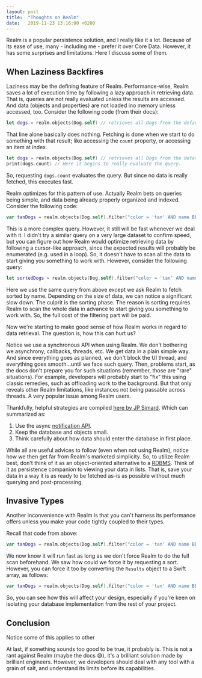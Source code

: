 ```yaml
---
layout: post
title:  "Thoughts on Realm"
date:   2019-11-23 13:16:00 +0200
---
```


Realm is a popular persistence solution, and I really like it a lot.
Because of its ease of use, many - including me - prefer it over Core Data.
However, it has some surprises and limitations.
Here I discuss some of them.

## When Laziness Backfires
Laziness may be the defining feature of Realm.
Performance-wise, Realm saves a lot of execution time by following a lazy approach in retrieving data.
That is, queries are not really evaluated unless the results are accessed.
And data (objects and properties) are not loaded ino memory unless accessed, too.
Consider the following code (from their docs):

```swift
let dogs = realm.objects(Dog.self) // retrieves all Dogs from the default Realm
```
That line alone basically does nothing.
Fetching is done when we start to do something with that result; like accessing the `count` property, or accessing an item at index.

```swift
let dogs = realm.objects(Dog.self) // retrieves all Dogs from the default Realm
print(dogs.count) // Here it begins to really evaluate the query.
```

So, requesting `dogs.count` evaluates the query. But since no data is really fetched, this executes fast.

Realm optimizes for this pattern of use. 
Actually Realm bets on queries being simple, and data being already properly organized and indexed. Consider the following code:

```swift
var tanDogs = realm.objects(Dog.self).filter("color = 'tan' AND name BEGINSWITH 'B'")
```

This is a more complex query. However, it still will be fast whenever we deal with it.
I didn't try a similar query on a very large dataset to confirm speed, but you can figure out how
Realm would optimize retrieving data by following a cursor-like approach, since the expected results will
probably be enumerated (e.g. used in a loop). 
So, it doesn't have to scan all the data to start giving you something to work with.
However, consider the following query:

```swift
let sortedDogs = realm.objects(Dog.self).filter("color = 'tan' AND name BEGINSWITH 'B'").sorted(byKeyPath: "name")
```

Here we use the same query from above except we ask Realm to fetch sorted by name.
Depending on the size of data, we can notice a significant slow down.
The culprit is the sorting phase. The reason is sorting requires Realm to scan the whole data in advance to
start giving you something to work with. So, the full cost of the filtering part will be paid.

Now we're starting to make good sense of how Realm works in regard to data retrieval.
The question is, how this can hurt us?

Notice we use a synchronous API when using Realm. We don't bothering we asynchrony, callbacks, 
threads, etc. We get data in a plain simple way.
And since everything goes as planned, we don't block the UI thread, and everything goes smooth...until we face such query.
Then, problems start, as the docs don't prepare you for such situations (remember, those are "rare" situations). For example, developers will probably start to "fix" this using classic remedies, such as
offloading work to the background. But that only reveals other Realm limitations, like instances not being passable across threads. A very popular issue among Realm users.

Thankfully, helpful strategies are compiled [here by JP Simard](https://github.com/realm/realm-cocoa/issues/4886#issuecomment-296319210). Which can summarized as:

1. Use the async [notification API](https://realm.io/docs/swift/latest/#notifications).
2. Keep the database and objects small.
3. Think carefully about how data should enter the database in first place.

While all are useful advices to follow (even when not using Realm), notice how we then get far from Realm's
marketed simplicity. So, to utilize Realm best, don't think of it as an object-oriented alternative to a [RDBMS](https://en.wikipedia.org/wiki/Relational_database). Think of it as persistence companion to viewing your data in lists. That is, save your data in a way it is as ready to be fetched as-is as possible without much querying and post-processing.

## Invasive Types

Another inconvenience with Realm is that you can't harness its performance offers unless you make 
your code tightly coupled to their types.

Recall that code from above:

```swift
var tanDogs = realm.objects(Dog.self).filter("color = 'tan' AND name BEGINSWITH 'B'")
```

We now know it will run fast as long as we don't force Realm to do the full scan beforehand.
We saw how could we force it by requesting a sort. However, you can force it too by converting the `Results` 
object to a Swift array, as follows:

```swift
var tanDogs = realm.objects(Dog.self).filter("color = 'tan' AND name BEGINSWITH 'B'").map({ $0 })
```
So, you can see how this will affect your design, especially if you're keen on isolating your database 
implementation from the rest of your project.


## Conclusion

Notice some of this applies to other 

At last, if something sounds too good to be true, it probably is.
This is not a rant against Realm (maybe the docs 😅), it's a brilliant solution made by brilliant engineers.
However, we developers should deal with any tool with a grain of salt, and understand its limits before its capabilities.
